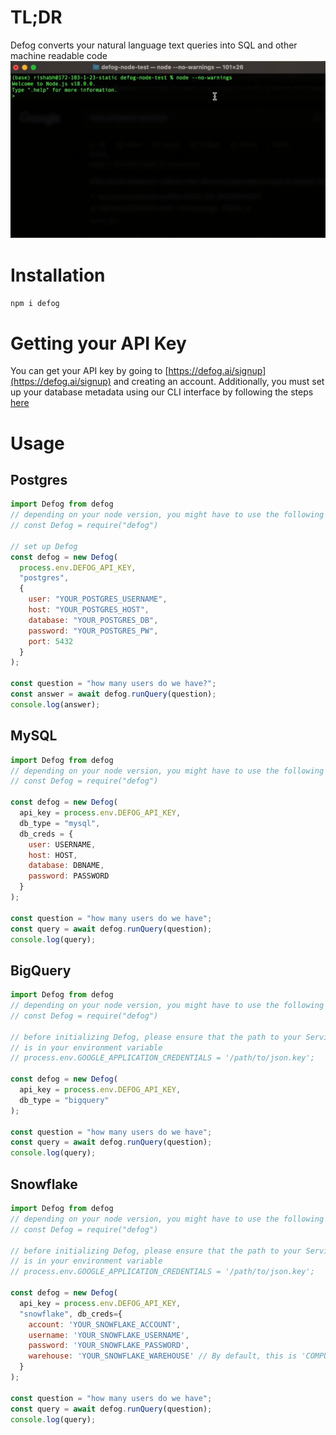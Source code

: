 # TL;DR
Defog converts your natural language text queries into SQL and other machine readable code
![](defog-node.gif)

# Installation
`npm i defog`

# Getting your API Key
You can get your API key by going to [https://defog.ai/signup](https://defog.ai/signup) and creating an account. Additionally, you must set up your database metadata using our CLI interface by following the steps [here](https://docs.defog.ai/getting-started/)

# Usage

## Postgres
```javascript
import Defog from defog
// depending on your node version, you might have to use the following line instead
// const Defog = require("defog")

// set up Defog
const defog = new Defog(
  process.env.DEFOG_API_KEY,
  "postgres", 
  {
    user: "YOUR_POSTGRES_USERNAME",
    host: "YOUR_POSTGRES_HOST",
    database: "YOUR_POSTGRES_DB",
    password: "YOUR_POSTGRES_PW",
    port: 5432
  }
);

const question = "how many users do we have?";
const answer = await defog.runQuery(question);
console.log(answer);
```

## MySQL
```javascript
import Defog from defog
// depending on your node version, you might have to use the following line instead
// const Defog = require("defog")

const defog = new Defog(
  api_key = process.env.DEFOG_API_KEY,
  db_type = "mysql",
  db_creds = {
    user: USERNAME,
    host: HOST,
    database: DBNAME,
    password: PASSWORD
  }
);

const question = "how many users do we have";
const query = await defog.runQuery(question);
console.log(query);
```

## BigQuery
```javascript
import Defog from defog
// depending on your node version, you might have to use the following line instead
// const Defog = require("defog")

// before initializing Defog, please ensure that the path to your Service Account JSON
// is in your environment variable
// process.env.GOOGLE_APPLICATION_CREDENTIALS = '/path/to/json.key';

const defog = new Defog(
  api_key = process.env.DEFOG_API_KEY,
  db_type = "bigquery"
);

const question = "how many users do we have";
const query = await defog.runQuery(question);
console.log(query);
```

## Snowflake
```javascript
import Defog from defog
// depending on your node version, you might have to use the following line instead
// const Defog = require("defog")

// before initializing Defog, please ensure that the path to your Service Account JSON
// is in your environment variable
// process.env.GOOGLE_APPLICATION_CREDENTIALS = '/path/to/json.key';

const defog = new Defog(
  api_key = process.env.DEFOG_API_KEY,
  "snowflake", db_creds={
    account: 'YOUR_SNOWFLAKE_ACCOUNT',
    username: 'YOUR_SNOWFLAKE_USERNAME',
    password: 'YOUR_SNOWFLAKE_PASSWORD',
    warehouse: 'YOUR_SNOWFLAKE_WAREHOUSE' // By default, this is 'COMPUTE_WH'
  }
);

const question = "how many users do we have";
const query = await defog.runQuery(question);
console.log(query);
```